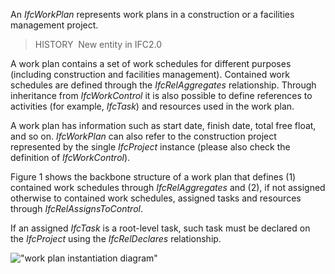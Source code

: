 An _IfcWorkPlan_ represents work plans in a construction or a facilities management project.

> HISTORY&nbsp; New entity in IFC2.0

A work plan contains a set of work schedules for different purposes (including construction and facilities management). Contained work schedules are defined through the _IfcRelAggregates_ relationship. Through inheritance from _IfcWorkControl_ it is also possible to define references to activities (for example, _IfcTask_) and resources used in the work plan.

A work plan has information such as start date, finish date, total free float, and so on. _IfcWorkPlan_ can also refer to the construction project represented by the single _IfcProject_ instance (please also check the definition of _IfcWorkControl_).

Figure 1 shows the backbone structure of a work plan that defines (1) contained work schedules through _IfcRelAggregates_ and (2), if not assigned otherwise to contained work schedules, assigned tasks and resources through _IfcRelAssignsToControl_.

If an assigned _IfcTask_ is a root-level task, such task must be declared on the _IfcProject_ using the _IfcRelDeclares_ relationship.

!["work plan instantiation diagram"](../../../../../../figures/ifcworkplan_instantiation_diagram.png "Figure 1 &mdash; Work plan relationships")
